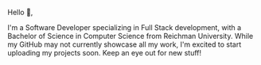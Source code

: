 Hello 👋,

I'm a Software Developer specializing in Full Stack development, with a Bachelor of Science in Computer Science from Reichman University.
While my GitHub may not currently showcase all my work, I'm excited to start uploading my projects soon.
Keep an eye out for new stuff!
